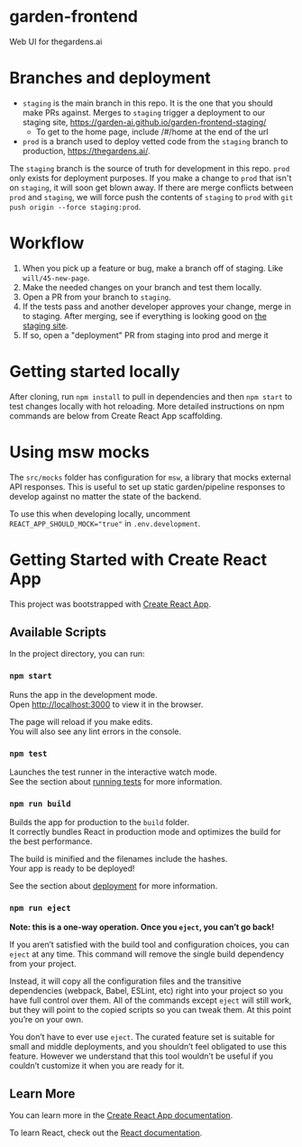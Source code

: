 # garden-frontend
Web UI for thegardens.ai

# Branches and deployment

- `staging` is the main branch in this repo. It is the one that you should make PRs against. Merges to `staging` trigger a deployment to our staging site, https://garden-ai.github.io/garden-frontend-staging/
    - To get to the home page, include /#/home at the end of the url
- `prod` is a branch used to deploy vetted code from the `staging` branch to production, https://thegardens.ai/. 

The `staging` branch is the source of truth for development in this repo. `prod` only exists for deployment purposes. If you make a change to `prod` that isn't on `staging`, it will soon get blown away. If there are merge conflicts between `prod` and `staging`, we will force push the contents of `staging` to `prod` with `git push origin --force staging:prod`.

# Workflow

1. When you pick up a feature or bug, make a branch off of staging. Like `will/45-new-page`.
2. Make the needed changes on your branch and test them locally.
3. Open a PR from your branch to `staging`.
4. If the tests pass and another developer approves your change, merge in to staging. After merging, see if everything is looking good on [the staging site](https://garden-ai.github.io/garden-frontend-staging/).
5. If so, open a "deployment" PR from staging into prod and merge it

# Getting started locally

After cloning, run `npm install` to pull in dependencies and then `npm start` to test changes locally with hot reloading. More detailed instructions on npm commands are below from Create React App scaffolding.

# Using msw mocks

The `src/mocks` folder has configuration for `msw`, a library that mocks external API responses. 
This is useful to set up static garden/pipeline responses to develop against no matter the state of the backend.

To use this when developing locally, uncomment `REACT_APP_SHOULD_MOCK="true"` in `.env.development`.

# Getting Started with Create React App

This project was bootstrapped with [Create React App](https://github.com/facebook/create-react-app).

## Available Scripts

In the project directory, you can run:

### `npm start`

Runs the app in the development mode.\
Open [http://localhost:3000](http://localhost:3000) to view it in the browser.

The page will reload if you make edits.\
You will also see any lint errors in the console.

### `npm test`

Launches the test runner in the interactive watch mode.\
See the section about [running tests](https://facebook.github.io/create-react-app/docs/running-tests) for more information.

### `npm run build`

Builds the app for production to the `build` folder.\
It correctly bundles React in production mode and optimizes the build for the best performance.

The build is minified and the filenames include the hashes.\
Your app is ready to be deployed!

See the section about [deployment](https://facebook.github.io/create-react-app/docs/deployment) for more information.

### `npm run eject`

**Note: this is a one-way operation. Once you `eject`, you can’t go back!**

If you aren’t satisfied with the build tool and configuration choices, you can `eject` at any time. This command will remove the single build dependency from your project.

Instead, it will copy all the configuration files and the transitive dependencies (webpack, Babel, ESLint, etc) right into your project so you have full control over them. All of the commands except `eject` will still work, but they will point to the copied scripts so you can tweak them. At this point you’re on your own.

You don’t have to ever use `eject`. The curated feature set is suitable for small and middle deployments, and you shouldn’t feel obligated to use this feature. However we understand that this tool wouldn’t be useful if you couldn’t customize it when you are ready for it.

## Learn More

You can learn more in the [Create React App documentation](https://facebook.github.io/create-react-app/docs/getting-started).

To learn React, check out the [React documentation](https://reactjs.org/).
